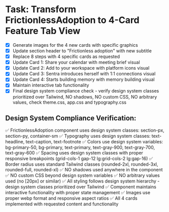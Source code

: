 # Task: Transform FrictionlessAdoption to 4-Card Feature Tab View

- [x] Generate images for the 4 new cards with specific graphics
- [x] Update section header to "Frictionless adoption" with new subtitle
- [x] Replace 8 steps with 4 specific cards as requested
- [x] Update Card 1: Share your calendar with meeting brief visual
- [x] Update Card 2: Add to your workspace with platform icons visual
- [x] Update Card 3: Sentra introduces herself with 1:1 connections visual
- [x] Update Card 4: Starts building memory with memory building visual
- [x] Maintain interactive tab functionality
- [x] Final design system compliance check - verify design system classes prioritized over Tailwind, NO shadows, NO custom CSS, NO arbitrary values, check theme.css, app.css and typography.css

## Design System Compliance Verification:
✅ FrictionlessAdoption component uses design system classes: section-px, section-py, container-sm
✅ Typography uses design system classes: text-headline, text-caption, text-footnote
✅ Colors use design system variables: bg-primary-50, bg-primary, text-primary, text-gray-900, text-gray-700, text-gray-600
✅ Spacing uses design system classes with proper responsive breakpoints (grid-cols-1 gap-12 lg:grid-cols-2 lg:gap-16)
✅ Border radius uses standard Tailwind classes (rounded-2xl, rounded-3xl, rounded-full, rounded-xl)
✅ NO shadows used anywhere in the component
✅ NO custom CSS beyond design system variables
✅ NO arbitrary values used (no [20px] or similar)
✅ All styling follows design system hierarchy - design system classes prioritized over Tailwind
✅ Component maintains interactive functionality with proper state management
✅ Images use proper webp format and responsive aspect ratios
✅ All 4 cards implemented with requested content and functionality
